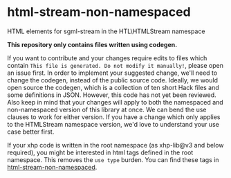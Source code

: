 # html-stream-non-namespaced

HTML elements for sgml-stream in the HTL\HTMLStream namespace

**This repository only contains files written using codegen.**

If you want to contribute and your changes require edits to files which contain `This file is generated. Do not modify it manually!`, please open an issue first. In order to implement your suggested change, we'll need to change the codegen, instead of the public source code. Ideally, we would open source the codegen, which is a collection of ten short Hack files and some definitions in JSON. However, this code has not yet been reviewed. Also keep in mind that your changes will apply to both the namespaced and non-namespaced version of this library at once. We can bend the use clauses to work for either version. If you have a change which only applies to the HTMLStream namespace version, we'd love to understand your use case better first.

If your xhp code is written in the root namespace (as xhp-lib@v3 and below required), you might be interested in html tags defined in the root namespace. This removes the `use type` burden. You can find these tags in [html-stream-non-namespaced](https://github.com/hershel-theodore-layton/html-stream-non-namespaced).
